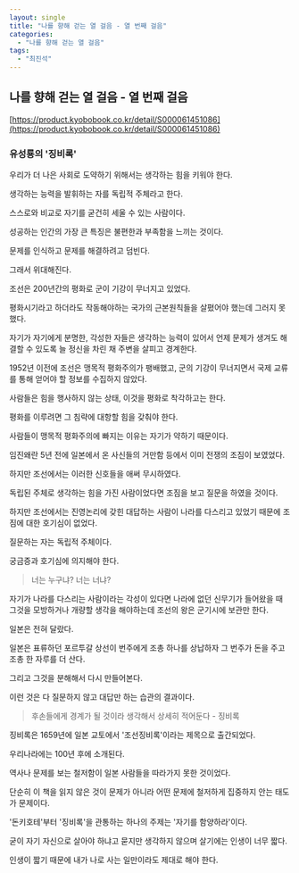 ```yaml
---
layout: single
title: "나를 향해 걷는 열 걸음 - 열 번째 걸음"
categories:
  - "나를 향해 걷는 열 걸음"
tags:
  - "최진석"
---
```


## 나를 향해 걷는 열 걸음 - 열 번째 걸음

[https://product.kyobobook.co.kr/detail/S000061451086](https://product.kyobobook.co.kr/detail/S000061451086)

### 유성룡의 '징비록'

우리가 더 나은 사회로 도약하기 위해서는 생각하는 힘을 키워야 한다.

생각하는 능력을 발휘하는 자를 독립적 주체라고 한다.

스스로와 비교로 자기를 굳건히 세울 수 있는 사람이다.

성공하는 인간의 가장 큰 특징은 불편한과 부족함을 느끼는 것이다.

문제를 인식하고 문제를 해결하려고 덤빈다.

그래서 위대해진다.

조선은 200년간의 평화로 군이 기강이 무너지고 있었다.

평화시기라고 하더라도 작동해야하는 국가의 근본원칙들을 살폈어야 했는데 그러지 못했다.

자기가 자기에게 분명한, 각성한 자들은 생각하는 능력이 있어서 언제 문제가 생겨도 해결할 수 있도록 늘 정신을 차린 채 주변을 살피고 경계한다.

1952년 이전에 조선은 맹목적 평화주의가 팽배했고, 군의 기강이 무너지면서 국제 교류를 통해 얻어야 할 정보를 수집하지 않았다.

사람들은 힘을 행사하지 않는 상태, 이것을 평화로 착각하고는 한다.

평화를 이루려면 그 침략에 대항할 힘을 갖춰야 한다.

사람들이 맹목적 평화주의에 빠지는 이유는 자기가 약하기 때문이다.

임진왜란 5년 전에 일본에서 온 사신들의 거만함 등에서 이미 전쟁의 조짐이 보였었다.

하지만 조선에서는 이러한 신호들을 애써 무시하였다.

독립된 주체로 생각하는 힘을 가진 사람이었다면 조짐을 보고 질문을 하였을 것이다.

하지만 조선에서는 진영논리에 갖힌 대답하는 사람이 나라를 다스리고 있었기 때문에 조짐에 대한 호기심이 없었다.

질문하는 자는 독립적 주체이다.

궁금증과 호기심에 의지해야 한다.

> 너는 누구냐? 너는 너냐?

자기가 나라를 다스리는 사람이라는 각성이 있다면 나라에 없던 신무기가 들어왔을 때 그것을 모방하거나 개량할 생각을 해야하는데 조선의 왕은 군기시에 보관만 한다.

일본은 전혀 달랐다.

일본은 표류하던 포르투갈 상선이 번주에게 조총 하나를 상납하자 그 번주가 돈을 주고 조총 한 자루를 더 산다.

그리고 그것을 분해해서 다시 만들어본다.

이런 것은 다 질문하지 않고 대답만 하는 습관의 결과이다.

> 후손들에게 경계가 될 것이라 생각해서 상세히 적어둔다 - 징비록

징비록은 1659년에 일본 교토에서 '조선징비록'이라는 제목으로 출간되었다.

우리나라에는 100년 후에 소개된다.

역사나 문제를 보는 철저함이 일본 사람들을 따라가지 못한 것이었다.

단순히 이 책을 읽지 않은 것이 문제가 아니라 어떤 문제에 철저하게 집중하지 안는 태도가 문제이다.

'돈키호테'부터 '징비록'을 관통하는 하나의 주제는 '자기를 함양하라'이다.

굳이 자기 자신으로 살아야 하냐고 묻지만 생각하지 않으며 살기에는 인생이 너무 짧다.

인생이 짧기 때문에 내가 나로 사는 일만이라도 제대로 해야 한다.

